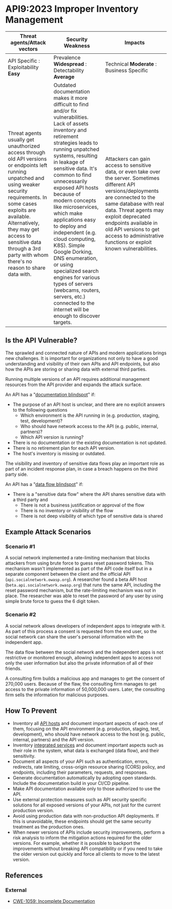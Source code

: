 # API9:2023 Improper Inventory Management

| Threat agents/Attack vectors | Security Weakness | Impacts |
| - | - | - |
| API Specific : Exploitability **Easy** | Prevalence **Widespread** : Detectability **Average** | Technical **Moderate** : Business Specific |
| Threat agents usually get unauthorized access through old API versions or endpoints left running unpatched and using weaker security requirements. In some cases exploits are available. Alternatively, they may get access to sensitive data through a 3rd party with whom there's no reason to share data with. | Outdated documentation makes it more difficult to find and/or fix vulnerabilities. Lack of assets inventory and retirement strategies leads to running unpatched systems, resulting in leakage of sensitive data. It's common to find unnecessarily exposed API hosts because of modern concepts like microservices, which make applications easy to deploy and independent (e.g. cloud computing, K8S). Simple Google Dorking, DNS enumeration, or using specialized search engines for various types of servers (webcams, routers, servers, etc.) connected to the internet will be enough to discover targets. | Attackers can gain access to sensitive data, or even take over the server. Sometimes different API versions/deployments are connected to the same database with real data. Threat agents may exploit deprecated endpoints available in old API versions to get access to administrative functions or exploit known vulnerabilities. |

## Is the API Vulnerable?

The sprawled and connected nature of APIs and modern applications brings new
challenges. It is important for organizations not only to have a good
understanding and visibility of their own APIs and API endpoints, but also how
the APIs are storing or sharing data with external third parties.

Running multiple versions of an API requires additional management resources
from the API provider and expands the attack surface.

An API has a "<ins>documentation blindspot</ins>" if:

* The purpose of an API host is unclear, and there are no explicit answers to
  the following questions
    * Which environment is the API running in (e.g. production, staging, test,
      development)?
    * Who should have network access to the API (e.g. public, internal,
      partners)?
    * Which API version is running?
* There is no documentation or the existing documentation is not updated.
* There is no retirement plan for each API version.
* The host's inventory is missing or outdated.

The visibility and inventory of sensitive data flows play an important role as
part of an incident response plan, in case a breach happens on the third party
side.

An API has a "<ins>data flow blindspot</ins>" if:

* There is a "sensitive data flow" where the API shares sensitive data with a
  third party and
    * There is not a business justification or approval of the flow
    * There is no inventory or visibility of the flow
    * There is not deep visibility of which type of sensitive data is shared

## Example Attack Scenarios

### Scenario #1

A social network implemented a rate-limiting mechanism that blocks attackers
from using brute force to guess reset password tokens. This mechanism wasn't
implemented as part of the API code itself but in a separate component between
the client and the official API (`api.socialnetwork.owasp.org`). A researcher
found a beta API host (`beta.api.socialnetwork.owasp.org`) that runs the same
API, including the reset password mechanism, but the rate-limiting mechanism was
not in place. The researcher was able to reset the password of any user by using
simple brute force to guess the 6 digit token.

### Scenario #2

A social network allows developers of independent apps to integrate with it. As
part of this process a consent is requested from the end user, so the social
network can share the user's personal information with the independent app.

The data flow between the social network and the independent apps is not
restrictive or monitored enough, allowing independent apps to access not only
the user information but also the private information of all of their friends.

A consulting firm builds a malicious app and manages to get the consent of
270,000 users. Because of the flaw, the consulting firm manages to get access
to the private information of 50,000,000 users. Later, the consulting firm
sells the information for malicious purposes.

## How To Prevent

* Inventory all <ins>API hosts</ins> and document important aspects of each one
  of them, focusing on the API environment (e.g. production, staging, test,
  development), who should have network access to the host (e.g. public,
  internal, partners) and the API version.
* Inventory <ins>integrated services</ins> and document important aspects such
  as their role in the system, what data is exchanged (data flow), and their
  sensitivity.
* Document all aspects of your API such as authentication, errors, redirects,
  rate limiting, cross-origin resource sharing (CORS) policy, and endpoints,
  including their parameters, requests, and responses.
* Generate documentation automatically by adopting open standards. Include the
  documentation build in your CI/CD pipeline.
* Make API documentation available only to those authorized to use the API.
* Use external protection measures such as API security specific solutions for
  all exposed versions of your APIs, not just for the current production
  version.
* Avoid using production data with non-production API deployments. If this is
  unavoidable, these endpoints should get the same security treatment as the
  production ones.
* When newer versions of APIs include security improvements, perform a risk
  analysis to inform the mitigation actions required for the older versions.
  For example, whether it is possible to backport the improvements without
  breaking API compatibility or if you need to take the older version out
  quickly and force all clients to move to the latest version.

## References

### External

* [CWE-1059: Incomplete Documentation][1]

[1]: https://cwe.mitre.org/data/definitions/1059.html
